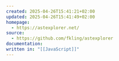 ```yaml
---
created: 2025-04-26T15:41:21+02:00
updated: 2025-04-26T15:41:49+02:00
homepage:
  - https://astexplorer.net/
source:
  - https://github.com/fkling/astexplorer
documentation: 
written in: "[[JavaScript]]"
---
```

